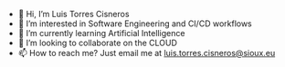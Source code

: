 - 👋 Hi, I’m Luis Torres Cisneros
- 👀 I’m interested in Software Engineering and CI/CD workflows
- 🌱 I’m currently learning Artificial Intelligence
- 💞️ I’m looking to collaborate on the CLOUD
- 📫 How to reach me? Just email me at luis.torres.cisneros@sioux.eu

<!---
luistorrescisneros/luistorrescisneros is a ✨ special ✨ repository because its `README.md` (this file) appears on your GitHub profile.
You can click the Preview link to take a look at your changes.
--->
